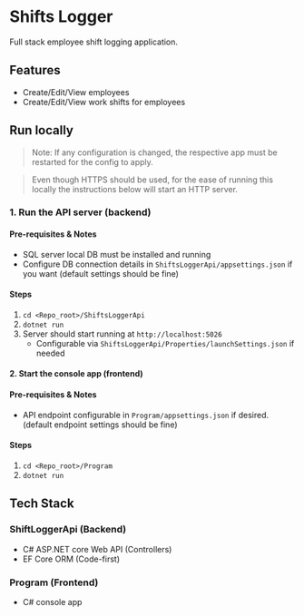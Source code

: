 # Shifts Logger
Full stack employee shift logging application.

## Features
- Create/Edit/View employees
- Create/Edit/View work shifts for employees

## Run locally
>Note: If any configuration is changed, 
the respective app must be restarted for the config to apply.

> Even though HTTPS should be used, for the ease
of running this locally the instructions below
will start an HTTP server.

### 1. Run the API server (backend)
#### Pre-requisites & Notes
- SQL server local DB must be installed and running
- Configure DB connection details in `ShiftsLoggerApi/appsettings.json` if you want
(default settings should be fine)

#### Steps
1. `cd <Repo_root>/ShiftsLoggerApi`
2. `dotnet run`
3. Server should start running at `http://localhost:5026`
    - Configurable via `ShiftsLoggerApi/Properties/launchSettings.json` if needed

#### 2. Start the console app (frontend)
#### Pre-requisites & Notes
- API endpoint configurable in `Program/appsettings.json` if desired.
(default endpoint settings should be fine)

#### Steps
1. `cd <Repo_root>/Program`
2. `dotnet run`

## Tech Stack

### ShiftLoggerApi (Backend)
- C# ASP.NET core Web API (Controllers)
- EF Core ORM (Code-first)

### Program (Frontend)
- C# console app
